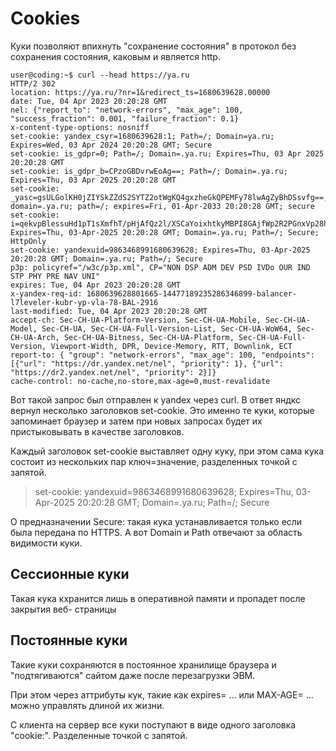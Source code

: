 # Cookies

Куки позволяют впихнуть "сохранение состояния" в протокол без сохранения
состояния, каковым и является http.

```
user@coding:~$ curl --head https://ya.ru
HTTP/2 302 
location: https://ya.ru/?nr=1&redirect_ts=1680639628.00000
date: Tue, 04 Apr 2023 20:20:28 GMT
nel: {"report_to": "network-errors", "max_age": 100, "success_fraction": 0.001, "failure_fraction": 0.1}
x-content-type-options: nosniff
set-cookie: yandex_csyr=1680639628:1; Path=/; Domain=ya.ru; Expires=Wed, 03 Apr 2024 20:20:28 GMT; Secure
set-cookie: is_gdpr=0; Path=/; Domain=.ya.ru; Expires=Thu, 03 Apr 2025 20:20:28 GMT
set-cookie: is_gdpr_b=CPzoGBDvrwEoAg==; Path=/; Domain=.ya.ru; Expires=Thu, 03 Apr 2025 20:20:28 GMT
set-cookie: _yasc=gsULGolKH0jZIYSkZZdS2SYTZ2otWgKQ4gxzheGkQPEMFy78lwAgZyBhDSsvfg==; domain=.ya.ru; path=/; expires=Fri, 01-Apr-2033 20:20:28 GMT; secure
set-cookie: i=qekvpBlessuHd1pT1sXmfhT/pHjAfQz2l/XSCaYoixhtkyMBPI8GAjfWp2R2PGnxVp28hmuydaeTr4igEzSycb0LKPQ=; Expires=Thu, 03-Apr-2025 20:20:28 GMT; Domain=.ya.ru; Path=/; Secure; HttpOnly
set-cookie: yandexuid=9863468991680639628; Expires=Thu, 03-Apr-2025 20:20:28 GMT; Domain=.ya.ru; Path=/; Secure
p3p: policyref="/w3c/p3p.xml", CP="NON DSP ADM DEV PSD IVDo OUR IND STP PHY PRE NAV UNI"
expires: Tue, 04 Apr 2023 20:20:28 GMT
x-yandex-req-id: 1680639628801665-14477189235286346899-balancer-l7leveler-kubr-yp-vla-78-BAL-2916
last-modified: Tue, 04 Apr 2023 20:20:28 GMT
accept-ch: Sec-CH-UA-Platform-Version, Sec-CH-UA-Mobile, Sec-CH-UA-Model, Sec-CH-UA, Sec-CH-UA-Full-Version-List, Sec-CH-UA-WoW64, Sec-CH-UA-Arch, Sec-CH-UA-Bitness, Sec-CH-UA-Platform, Sec-CH-UA-Full-Version, Viewport-Width, DPR, Device-Memory, RTT, Downlink, ECT
report-to: { "group": "network-errors", "max_age": 100, "endpoints": [{"url": "https://dr.yandex.net/nel", "priority": 1}, {"url": "https://dr2.yandex.net/nel", "priority": 2}]}
cache-control: no-cache,no-store,max-age=0,must-revalidate
```

Вот такой запрос был отправлен к yandex через curl. В ответ яндкс вернул
несколько заголовков set-cookie. Это именно те куки, которые запоминает браузер
и затем при новых запросах будет их пристыковывать в качестве заголовков.

Каждый заголовок set-cookie выставляет одну куку, при этом сама кука состоит из
нескольких пар ключ=значение, разделенных точкой с запятой.

>set-cookie: yandexuid=9863468991680639628; Expires=Thu, 03-Apr-2025 20:20:28 GMT; Domain=.ya.ru; Path=/; Secure

О предназначении Secure: такая кука устанавливается только если была передана по
HTTPS. А вот Domain и Path отвечают за область видимости куки.

## Сессионные куки

Такая кука кхранится лишь в оперативной памяти и пропадет после закрытия веб-
страницы

## Постоянные куки

Такие куки сохраняются в постоянное хранилище браузера и "подтягиваются" сайтом
даже после перезагрузки ЭВМ.

При этом через аттрибуты кук, такие как expires= ... или MAX-AGE= ... можно
управлять длиной их жизни.

С клиента на сервер все куки поступают в виде одного заголовка "cookie:".
Разделенные точкой с запятой.